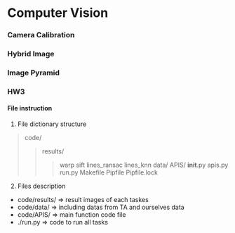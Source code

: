 # Computer Vision

### Camera Calibration

### Hybrid Image

### Image Pyramid


### HW3

#### File instruction

1. File dictionary structure

> code/
 >> results/
  >>> warp
  >>> sift
  >>> lines_ransac
  >>> lines_knn
 >> data/
 >> APIS/
  >>> __init__.py
  >>> apis.py
> run.py
> Makefile
> Pipfile
> Pipfile.lock


2. Files description

* code/results/ => result images of each taskes
* code/data/ => including datas from TA and ourselves data
* code/APIS/ => main function code file
* ./run.py => code to run all tasks 

